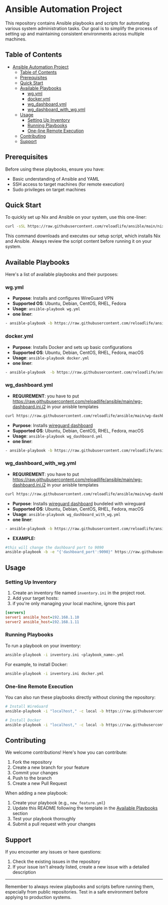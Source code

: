 # Ansible Automation Project

This repository contains Ansible playbooks and scripts for automating various system administration tasks. Our goal is to simplify the process of setting up and maintaining consistent environments across multiple machines.

## Table of Contents

- [Ansible Automation Project](#ansible-automation-project)
  - [Table of Contents](#table-of-contents)
  - [Prerequisites](#prerequisites)
  - [Quick Start](#quick-start)
  - [Available Playbooks](#available-playbooks)
    - [wg.yml](#wgyml)
    - [docker.yml](#dockeryml)
    - [wg\_dashboard.yml](#wg_dashboardyml)
    - [wg\_dashboard\_with\_wg.yml](#wg_dashboard_with_wgyml)
  - [Usage](#usage)
    - [Setting Up Inventory](#setting-up-inventory)
    - [Running Playbooks](#running-playbooks)
    - [One-line Remote Execution](#one-line-remote-execution)
  - [Contributing](#contributing)
  - [Support](#support)

## Prerequisites

Before using these playbooks, ensure you have:

- Basic understanding of Ansible and YAML
- SSH access to target machines (for remote execution)
- Sudo privileges on target machines

## Quick Start

To quickly set up Nix and Ansible on your system, use this one-liner:

```bash
curl -sSL https://raw.githubusercontent.com/reloadlife/ansible/main/nix_ansible.sh | bash
```

This command downloads and executes our setup script, which installs Nix and Ansible. Always review the script content before running it on your system.

## Available Playbooks

Here's a list of available playbooks and their purposes:

### wg.yml

- **Purpose**: Installs and configures WireGuard VPN
- **Supported OS**: Ubuntu, Debian, CentOS, RHEL, Fedora
- **Usage**: `ansible-playbook wg.yml`
- **one liner**:

```bash
- ansible-playbook -b https://raw.githubusercontent.com/reloadlife/ansible/main/wg.yml
```

### docker.yml

- **Purpose**: Installs Docker and sets up basic configurations
- **Supported OS**: Ubuntu, Debian, CentOS, RHEL, Fedora, macOS
- **Usage**: `ansible-playbook docker.yml`
- **one liner**:

```bash
- ansible-playbook  -b https://raw.githubusercontent.com/reloadlife/ansible/main/docker.yml
```

### wg_dashboard.yml

- **REQUIREMENT**: you have to put https://raw.githubusercontent.com/reloadlife/ansible/main/wg-dashboard.ini.j2 in your anisble templates

```bash
curl https://raw.githubusercontent.com/reloadlife/ansible/main/wg-dashboard.ini.j2 -o ~/.ansible/templates/wg-dashboard.ini.j2
```

- **Purpose**: Installs [wireguard dashboard](https://github.com/donaldzou/WGDashboard)
- **Supported OS**: Ubuntu, Debian, CentOS, RHEL, Fedora, macOS
- **Usage**: `ansible-playbook wg_dashboard.yml`
- **one liner**:

```bash
- ansible-playbook -b https://raw.githubusercontent.com/reloadlife/ansible/main/wg_dashboard.yml
```

### wg_dashboard_with_wg.yml

- **REQUIREMENT**: you have to put https://raw.githubusercontent.com/reloadlife/ansible/main/wg-dashboard.ini.j2 in your anisble templates

```bash
curl https://raw.githubusercontent.com/reloadlife/ansible/main/wg-dashboard.ini.j2 -o ~/.ansible/templates/wg-dashboard.ini.j2
```

- **Purpose**: Installs [wireguard dashboard](https://github.com/donaldzou/WGDashboard) bundeled with wireguard
- **Supported OS**: Ubuntu, Debian, CentOS, RHEL, Fedora, macOS
- **Usage**: `ansible-playbook wg_dashboard_with_wg.yml`
- **one liner**:

```bash
- ansible-playbook -b https://raw.githubusercontent.com/reloadlife/ansible/main/wg_dashboard_with_wg.yml
```

- **EXAMPLE:**
```bash
#this will change the dashboard port to 9090
ansible-playbook -b -e "{'dashboard_port':9090}" https://raw.githubusercontent.com/reloadlife/ansible/main/wg_dashboard_with_wg.yml
```


<!-- Template for adding new playbooks:
### playbook_name.yml
- **Purpose**: Brief description of what the playbook does
- **Supported OS**: List of supported operating systems
- **Usage**: `ansible-playbook -i inventory.ini playbook_name.yml` -->

## Usage

### Setting Up Inventory

1. Create an inventory file named `inventory.ini` in the project root.
2. Add your target hosts:
3. if you're only managing your local machine, ignore this part

```ini
[servers]
server1 ansible_host=192.168.1.10
server2 ansible_host=192.168.1.11
```

### Running Playbooks

To run a playbook on your inventory:

```bash
ansible-playbook -i inventory.ini <playbook_name>.yml
```

For example, to install Docker:

```bash
ansible-playbook -i inventory.ini docker.yml
```

### One-line Remote Execution

You can also run these playbooks directly without cloning the repository:

```bash
# Install WireGuard
ansible-playbook -i "localhost," -c local -b https://raw.githubusercontent.com/reloadlife/ansible/main/wg.yml

# Install Docker
ansible-playbook -i "localhost," -c local -b https://raw.githubusercontent.com/reloadlife/ansible/main/docker.yml
```

## Contributing

We welcome contributions! Here's how you can contribute:

1. Fork the repository
2. Create a new branch for your feature
3. Commit your changes
4. Push to the branch
5. Create a new Pull Request

When adding a new playbook:

1. Create your playbook (e.g., `new_feature.yml`)
2. Update this README following the template in the [Available Playbooks](#available-playbooks) section
3. Test your playbook thoroughly
4. Submit a pull request with your changes

## Support

If you encounter any issues or have questions:

1. Check the existing issues in the repository
2. If your issue isn't already listed, create a new issue with a detailed description

---

Remember to always review playbooks and scripts before running them, especially from public repositories. Test in a safe environment before applying to production systems.
